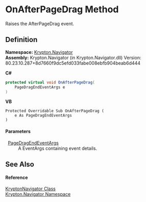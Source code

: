 # OnAfterPageDrag Method


Raises the AfterPageDrag event.



## Definition
**Namespace:** <a href="a21ac074-d119-3dc6-bd1c-d3a12c0128bc.md">Krypton.Navigator</a>  
**Assembly:** Krypton.Navigator (in Krypton.Navigator.dll) Version: 80.23.10.287+8d7660f9dc5efd033fabe008ebfb904beab6d444

**C#**
``` C#
protected virtual void OnAfterPageDrag(
	PageDragEndEventArgs e
)
```
**VB**
``` VB
Protected Overridable Sub OnAfterPageDrag ( 
	e As PageDragEndEventArgs
)
```



#### Parameters
<dl><dt>  <a href="3973cf23-9e4d-4199-9f02-1278ff03ed77.md">PageDragEndEventArgs</a></dt><dd>A EventArgs containing event details.</dd></dl>

## See Also


#### Reference
<a href="5b32a15b-85d7-1db8-3c10-e43632f905eb.md">KryptonNavigator Class</a>  
<a href="a21ac074-d119-3dc6-bd1c-d3a12c0128bc.md">Krypton.Navigator Namespace</a>  
